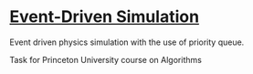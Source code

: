 # [Event-Driven Simulation](https://event-driven-sim-example.netlify.app/)

Event driven physics simulation with the use of priority queue.

Task for Princeton University course on Algorithms
